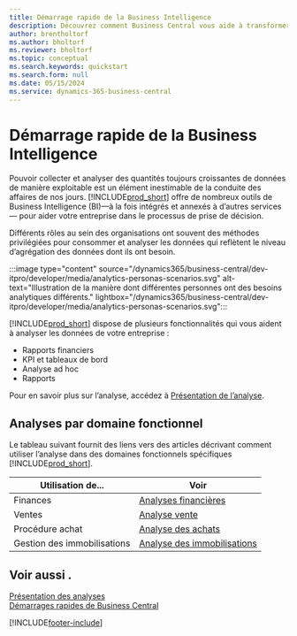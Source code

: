 ```yaml
---
title: Démarrage rapide de la Business Intelligence
description: Découvrez comment Business Central vous aide à transformer les données de l’entreprise en informations exploitables à l’aide de rapports et de tableaux de bord de Business Intelligence.
author: brentholtorf
ms.author: bholtorf
ms.reviewer: bholtorf
ms.topic: conceptual
ms.search.keywords: quickstart
ms.search.form: null
ms.date: 05/15/2024
ms.service: dynamics-365-business-central
---
```


# Démarrage rapide de la Business Intelligence

Pouvoir collecter et analyser des quantités toujours croissantes de données de manière exploitable est un élément inestimable de la conduite des affaires de nos jours. [!INCLUDE[prod_short](includes/prod_short.md)] offre de nombreux outils de Business Intelligence (BI)&mdash;à la fois intégrés et annexés à d’autres services&mdash; pour aider votre entreprise dans le processus de prise de décision.

Différents rôles au sein des organisations ont souvent des méthodes privilégiées pour consommer et analyser les données qui reflètent le niveau d’agrégation des données dont ils ont besoin.

:::image type="content" source="/dynamics365/business-central/dev-itpro/developer/media/analytics-personas-scenarios.svg" alt-text="Illustration de la manière dont différentes personnes ont des besoins analytiques différents." lightbox="/dynamics365/business-central/dev-itpro/developer/media/analytics-personas-scenarios.svg":::

[!INCLUDE[prod_short](includes/prod_short.md)] dispose de plusieurs fonctionnalités qui vous aident à analyser les données de votre entreprise :

- Rapports financiers
- KPI et tableaux de bord
- Analyse ad hoc
- Rapports

Pour en savoir plus sur l’analyse, accédez à [Présentation de l’analyse](reports-bi-reporting.md).

## Analyses par domaine fonctionnel

Le tableau suivant fournit des liens vers des articles décrivant comment utiliser l’analyse dans des domaines fonctionnels spécifiques [!INCLUDE[prod_short](includes/prod_short.md)].

| Utilisation de... | Voir |
| --- | --- |
| Finances | [Analyses financières](bi.md) |
| Ventes | [Analyse vente](sales-analytics-overview.md) |
| Procédure achat | [Analyse des achats](purchasing-analytics-overview.md) |
| Gestion des immobilisations | [Analyse des immobilisations](fa-analytics-overview.md) |

## Voir aussi .

[Présentation des analyses](reports-bi-reporting.md)  
[Démarrages rapides de Business Central](quick-start-business-central.md)  

[!INCLUDE[footer-include](includes/footer-banner.md)]